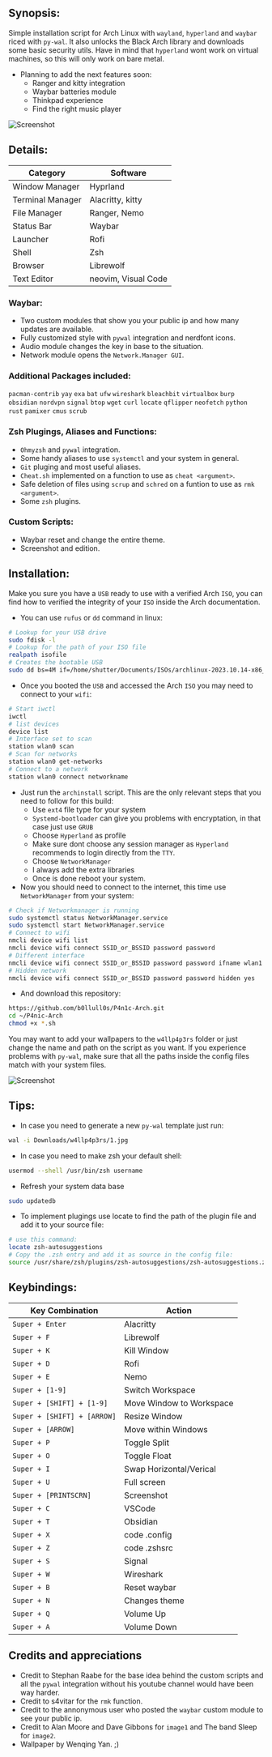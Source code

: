 ## Synopsis:

Simple installation script for Arch Linux with `wayland`, `hyperland` and `waybar` riced with `py-wal`.
It also unlocks the Black Arch library and downloads some basic security utils.
Have in mind that `hyperland` wont work on virtual machines, so this will only work on bare metal. 

- Planning to add the next features soon:
  - Ranger and kitty integration
  - Waybar batteries module
  - Thinkpad experience 
  - Find the right music player
    
![Screenshot](screenshot1.png)

## Details:

| Category               | Software               
|------------------------|------------------------|
| Window Manager         | Hyprland               |
| Terminal Manager       | Alacritty, kitty       |
| File Manager           | Ranger, Nemo           |
| Status Bar             | Waybar                 |
| Launcher               | Rofi                   |
| Shell                  | Zsh                    |
| Browser                | Librewolf              |
| Text Editor            | neovim, Visual Code    |

### Waybar:

- Two custom modules that show you your public ip and how many updates are available.
- Fully customized style with `pywal` integration and nerdfont icons.
- Audio module changes the key in base to the situation.
- Network module opens the `Network.Manager GUI`.
  
### Additional Packages included:

`pacman-contrib`  `yay`  `exa`  `bat`  `ufw`  `wireshark`  `bleachbit`  `virtualbox`  `burp`  `obsidian`  `nordvpn`  `signal`  `btop`  `wget`  `curl`  `locate`  `qflipper`  `neofetch`  `python`  `rust`  `pamixer`  `cmus`  `scrub`

### Zsh Plugings, Aliases and Functions:

- `Ohmyzsh` and `pywal` integration.
- Some handy aliases to use `systemctl` and your system in general.
- `Git` pluging and most useful aliases.
- `Cheat.sh` implemented on a function to use as `cheat <argument>`.
- Safe deletion of files using `scrup` and `schred` on a funtion to use as `rmk <argument>`.
- Some `zsh` plugins.

### Custom Scripts:

- Waybar reset and change the entire theme.
- Screenshot and edition. 

## Installation:

Make you sure you have a `USB` ready to use with a verified Arch `ISO`, you can find how to verified the integrity of your `ISO` inside the Arch documentation.
- You can use `rufus` or `dd` command in linux:
```bash
# Lookup for your USB drive
sudo fdisk -l
# Lookup for the path of your ISO file
realpath isofile
# Creates the bootable USB
sudo dd bs=4M if=/home/shutter/Documents/ISOs/archlinux-2023.10.14-x86_64.iso of=/dev/sdb
```
- Once you booted the `USB` and accessed the Arch `ISO` you may need to connect to your `wifi`:
```bash
# Start iwctl
iwctl
# list devices
device list
# Interface set to scan
station wlan0 scan
# Scan for networks
station wlan0 get-networks
# Connect to a network
station wlan0 connect networkname
```
- Just run the `archinstall` script. This are the only relevant steps that you need to follow for this build:
  - Use `ext4` file type for your system
  - `Systemd-bootloader` can give you problems with encryptation, in that case just use `GRUB`
  - Choose `Hyperland` as profile
  - Make sure dont choose any session manager as `Hyperland` recommends to login directly from the `TTY`.
  - Choose `NetworkManager`
  - I always add the extra libraries
  - Once is done reboot your system.
- Now you should need to connect to the internet, this time use `NetworkManager` from your system:
  
```bash
# Check if Networkmanager is running
sudo systemctl status NetworkManager.service
sudo systemctl start NetworkManager.service
# Connect to wifi
nmcli device wifi list
nmcli device wifi connect SSID_or_BSSID password password
# Different interface
nmcli device wifi connect SSID_or_BSSID password password ifname wlan1 profile_name
# Hidden network
nmcli device wifi connect SSID_or_BSSID password password hidden yes
```
- And download this repository:
```bash
https://github.com/b0llull0s/P4n1c-Arch.git
cd ~/P4nic-Arch
chmod +x *.sh
```
You may want to add your wallpapers to the `w4llp4p3rs` folder or just change the name and path on the script as you want.
If you experience problems with `py-wal`, make sure that all the paths inside the config files match with your system files.

![Screenshot](screenshot.png)

## Tips:

- In case you need to generate a new `py-wal` template just run:
```bash
wal -i Downloads/w4llp4p3rs/1.jpg
```
- In case you need to make zsh your default shell:
```bash
usermod --shell /usr/bin/zsh username
```
- Refresh your system data base
```bash
sudo updatedb
``` 
- To implement plugings use locate to find the path of the plugin file and add it to your source file:
```bash
# use this command:
locate zsh-autosuggestions
# Copy the .zsh entry and add it as source in the config file:
source /usr/share/zsh/plugins/zsh-autosuggestions/zsh-autosuggestions.zsh
```

## Keybindings:

| Key Combination                      | Action                  |
|--------------------------------------|-------------------------|
| `Super + Enter`                      | Alacritty               |
| `Super + F`                          | Librewolf               |
| `Super + K`                          | Kill Window             |
| `Super + D`                          | Rofi                    |
| `Super + E`                          | Nemo                    |
| `Super + [1-9]`                      | Switch Workspace        |
| `Super + [SHIFT] + [1-9]`            | Move Window to Workspace|
| `Super + [SHIFT] + [ARROW]`          | Resize Window           |
| `Super + [ARROW]`                    | Move within Windows     |
| `Super + P`                          | Toggle Split            |
| `Super + O`                          | Toggle Float            |
| `Super + I`                          | Swap Horizontal/Verical |
| `Super + U`                          | Full screen             |
| `Super + [PRINTSCRN]`                | Screenshot              |
| `Super + C`                          | VSCode                  |
| `Super + T`                          | Obsidian                |
| `Super + X`                          | code .config            |
| `Super + Z`                          | code .zshsrc            |
| `Super + S`                          | Signal                  |
| `Super + W`                          | Wireshark               |
| `Super + B`                          | Reset waybar            |
| `Super + N`                          | Changes theme           |
| `Super + Q`                          | Volume Up               |
| `Super + A`                          | Volume Down             |

## Credits and appreciations 

- Credit to Stephan Raabe for the base idea behind the custom scripts and all the `pywal` integration without his youtube channel would have been way harder.
- Credit to s4vitar for the `rmk` function.
- Credit to the annonymous user who posted the `waybar` custom module to see your public ip.
- Credit to Alan Moore and Dave Gibbons for `image1` and The band Sleep for `image2`.
- Wallpaper by Wenqing Yan. ;) 



